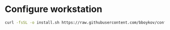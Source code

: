 # Configure workstation


```bash
curl -fsSL -o install.sh https://raw.githubusercontent.com/bboykov/configure-workstation/master/install.sh && bash install.sh
```
